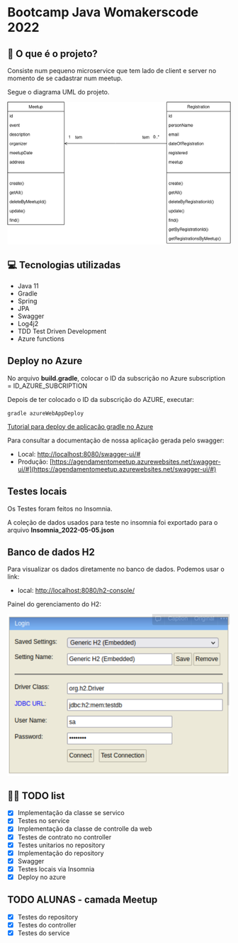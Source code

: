 # Bootcamp Java Womakerscode 2022

## 🤔 O que é o projeto?

Consiste num pequeno microservice que tem lado de client e server no momento de se cadastrar num meetup.

Segue o diagrama UML do projeto.

![desenho do projeto de agendamento de meetups](design-agendamento-de-meetups.png)

[//]: # (https://user-images.githubusercontent.com/42419543/162650128-1f8ab89f-0235-40a4-ad57-e60741ebf2ec.mp4)

## 💻 Tecnologias utilizadas

- Java 11
- Gradle
- Spring
- JPA
- Swagger
- Log4j2
- TDD Test Driven Development
- Azure functions

## Deploy no Azure
No arquivo **build.gradle**, colocar o ID da subscrição no Azure subscription = ID_AZURE_SUBCRIPTION

Depois de ter colocado o ID da subscrição do AZURE, executar:

    gradle azureWebAppDeploy

[Tutorial para deploy de aplicação gradle no Azure](https://devblogs.microsoft.com/java/gradle-deploy-java-web-apps-to-azure-in-one-step/)

Para consultar a documentação de nossa aplicação gerada pelo swagger:

- Local: [http://localhost:8080/swagger-ui/#](http://localhost:8080/swagger-ui/#)
- Produção: [https://agendamentomeetup.azurewebsites.net/swagger-ui/#](https://agendamentomeetup.azurewebsites.net/swagger-ui/#)

## Testes locais

Os Testes foram feitos no Insomnia.

A coleção de dados usados para teste no insomnia foi exportado para o arquivo **Insomnia_2022-05-05.json**

## Banco de dados H2

Para visualizar os dados diretamente no banco de dados. Podemos usar o link:

- local: [http://localhost:8080/h2-console/](http://localhost:8080/h2-console/)


Painel do gerenciamento do H2:

![Painel do H2](painel-h2.png)


## 👩‍💻 TODO list
- [X] Implementação da classe se servico
- [X] Testes no service
- [X] Implementação da classe de controlle da web
- [X] Testes de contrato no controller
- [X] Testes unitarios no repository
- [X] Implementação do repository
- [X] Swagger
- [X] Testes locais via Insomnia
- [X] Deploy no azure

## TODO ALUNAS - camada Meetup

- [X] Testes do repository
- [X] Testes do controller
- [X] Testes do service
